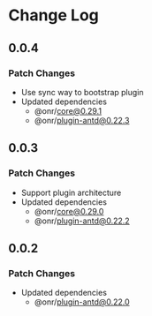 # Change Log

## 0.0.4

### Patch Changes

- Use sync way to bootstrap plugin
- Updated dependencies
  - @onr/core@0.29.1
  - @onr/plugin-antd@0.22.3

## 0.0.3

### Patch Changes

- Support plugin architecture
- Updated dependencies
  - @onr/core@0.29.0
  - @onr/plugin-antd@0.22.2

## 0.0.2

### Patch Changes

- Updated dependencies
  - @onr/plugin-antd@0.22.0
